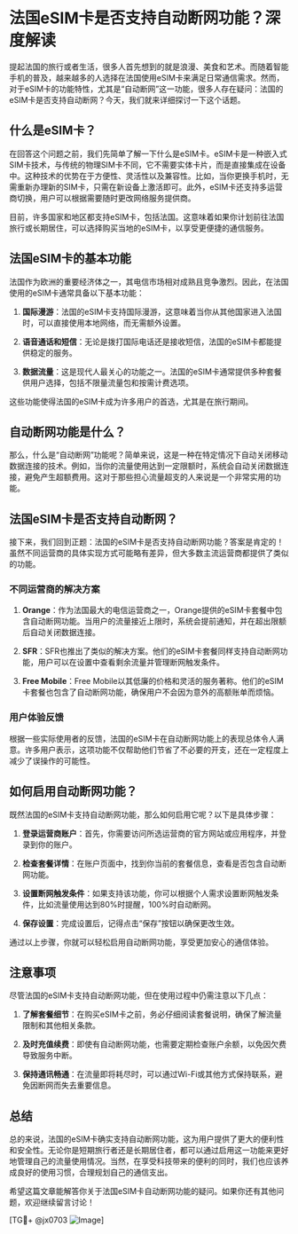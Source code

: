 # 法国eSIM卡是否支持自动断网功能？深度解读

提起法国的旅行或者生活，很多人首先想到的就是浪漫、美食和艺术。而随着智能手机的普及，越来越多的人选择在法国使用eSIM卡来满足日常通信需求。然而，对于eSIM卡的功能特性，尤其是“自动断网”这一功能，很多人存在疑问：法国的eSIM卡是否支持自动断网？今天，我们就来详细探讨一下这个话题。

## 什么是eSIM卡？

在回答这个问题之前，我们先简单了解一下什么是eSIM卡。eSIM卡是一种嵌入式SIM卡技术，与传统的物理SIM卡不同，它不需要实体卡片，而是直接集成在设备中。这种技术的优势在于方便性、灵活性以及兼容性。比如，当你更换手机时，无需重新办理新的SIM卡，只需在新设备上激活即可。此外，eSIM卡还支持多运营商切换，用户可以根据需要随时更改网络服务提供商。

目前，许多国家和地区都支持eSIM卡，包括法国。这意味着如果你计划前往法国旅行或长期居住，可以选择购买当地的eSIM卡，以享受更便捷的通信服务。

## 法国eSIM卡的基本功能

法国作为欧洲的重要经济体之一，其电信市场相对成熟且竞争激烈。因此，在法国使用的eSIM卡通常具备以下基本功能：

1. **国际漫游**：法国的eSIM卡支持国际漫游，这意味着当你从其他国家进入法国时，可以直接使用本地网络，而无需额外设置。
   
2. **语音通话和短信**：无论是拨打国际电话还是接收短信，法国的eSIM卡都能提供稳定的服务。

3. **数据流量**：这是现代人最关心的功能之一。法国的eSIM卡通常提供多种套餐供用户选择，包括不限量流量包和按需计费选项。

这些功能使得法国的eSIM卡成为许多用户的首选，尤其是在旅行期间。

## 自动断网功能是什么？

那么，什么是“自动断网”功能呢？简单来说，这是一种在特定情况下自动关闭移动数据连接的技术。例如，当你的流量使用达到一定限额时，系统会自动关闭数据连接，避免产生超额费用。这对于那些担心流量超支的人来说是一个非常实用的功能。

## 法国eSIM卡是否支持自动断网？

接下来，我们回到正题：法国的eSIM卡是否支持自动断网功能？答案是肯定的！虽然不同运营商的具体实现方式可能略有差异，但大多数主流运营商都提供了类似的功能。

### 不同运营商的解决方案

1. **Orange**：作为法国最大的电信运营商之一，Orange提供的eSIM卡套餐中包含自动断网功能。当用户的流量接近上限时，系统会提前通知，并在超出限额后自动关闭数据连接。

2. **SFR**：SFR也推出了类似的解决方案。他们的eSIM卡套餐同样支持自动断网功能，用户可以在设置中查看剩余流量并管理断网触发条件。

3. **Free Mobile**：Free Mobile以其低廉的价格和灵活的服务著称。他们的eSIM卡套餐也包含了自动断网功能，确保用户不会因为意外的高额账单而烦恼。

### 用户体验反馈

根据一些实际使用者的反馈，法国的eSIM卡在自动断网功能上的表现总体令人满意。许多用户表示，这项功能不仅帮助他们节省了不必要的开支，还在一定程度上减少了误操作的可能性。

## 如何启用自动断网功能？

既然法国的eSIM卡支持自动断网功能，那么如何启用它呢？以下是具体步骤：

1. **登录运营商账户**：首先，你需要访问所选运营商的官方网站或应用程序，并登录到你的账户。

2. **检查套餐详情**：在账户页面中，找到你当前的套餐信息，查看是否包含自动断网功能。

3. **设置断网触发条件**：如果支持该功能，你可以根据个人需求设置断网触发条件，比如流量使用达到80%时提醒，100%时自动断网。

4. **保存设置**：完成设置后，记得点击“保存”按钮以确保更改生效。

通过以上步骤，你就可以轻松启用自动断网功能，享受更加安心的通信体验。

## 注意事项

尽管法国的eSIM卡支持自动断网功能，但在使用过程中仍需注意以下几点：

1. **了解套餐细节**：在购买eSIM卡之前，务必仔细阅读套餐说明，确保了解流量限制和其他相关条款。

2. **及时充值续费**：即使有自动断网功能，也需要定期检查账户余额，以免因欠费导致服务中断。

3. **保持通讯畅通**：在流量即将耗尽时，可以通过Wi-Fi或其他方式保持联系，避免因断网而失去重要信息。

## 总结

总的来说，法国的eSIM卡确实支持自动断网功能，这为用户提供了更大的便利性和安全性。无论你是短期旅行者还是长期居住者，都可以通过启用这一功能来更好地管理自己的流量使用情况。当然，在享受科技带来的便利的同时，我们也应该养成良好的使用习惯，合理规划自己的通信支出。

希望这篇文章能解答你关于法国eSIM卡自动断网功能的疑问。如果你还有其他问题，欢迎继续留言讨论！

[TG💪+ @jx0703 ![Image](https://github.com/user-attachments/assets/dbca1d08-cadb-493c-b0ec-ad6f7a83f270)]